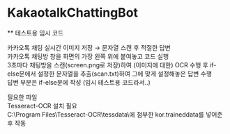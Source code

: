 # KakaotalkChattingBot

** 테스트용 임시 코드  
  
카카오톡 채팅 실시간 이미지 저장 → 문자열 스캔 후 적절한 답변  
카카오톡 채팅방 창을 화면의 가장 왼쪽 위에 붙여놓고 코드 실행  
3초마다 채팅방을 스캔(screen.png로 저장)하여 (이미지에 대한) OCR 수행 후 if-else문에서 설정한 문자열을 추출(scan.txt)하여 그에 맞게 설정해놓은 답변 수행  
답변 부분은 if-else문에 작성 (임시 테스트용 코드라서..)  



필요한 파일  
Tesseract-OCR 설치 필요  
C:\Program Files\Tesseract-OCR\tessdata\에 첨부한 kor.traineddata를 넣어준 후 작동
